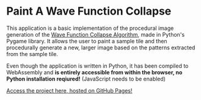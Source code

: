 # Paint A Wave Function Collapse

This application is a basic implementation of the procedural image generation of the [Wave Function Collapse Algorithm](https://github.com/mxgmn/WaveFunctionCollapse/), made in Python's Pygame library. It allows the user to paint a sample tile and then procedurally generate a new, larger image based on the patterns extracted from the sample tile. 

Even though the application is written in Python, it has been compiled to WebAssembly and **is entirely accessible from within the browser, no Python installation reqiured!** (JavaScript needs to be enabled)

[Access the project here, hosted on GitHub Pages!](https://vik-ma.github.io/paint-a-wave-function-collapse/)



